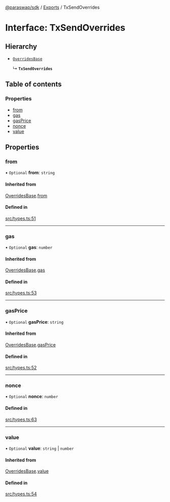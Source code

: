 [@paraswap/sdk](../README.md) / [Exports](../modules.md) / TxSendOverrides

# Interface: TxSendOverrides

## Hierarchy

- [`OverridesBase`](internal_.OverridesBase.md)

  ↳ **`TxSendOverrides`**

## Table of contents

### Properties

- [from](TxSendOverrides.md#from)
- [gas](TxSendOverrides.md#gas)
- [gasPrice](TxSendOverrides.md#gasprice)
- [nonce](TxSendOverrides.md#nonce)
- [value](TxSendOverrides.md#value)

## Properties

### from

• `Optional` **from**: `string`

#### Inherited from

[OverridesBase](internal_.OverridesBase.md).[from](internal_.OverridesBase.md#from)

#### Defined in

[src/types.ts:51](https://github.com/paraswap/paraswap-sdk/blob/master/src/types.ts#L51)

___

### gas

• `Optional` **gas**: `number`

#### Inherited from

[OverridesBase](internal_.OverridesBase.md).[gas](internal_.OverridesBase.md#gas)

#### Defined in

[src/types.ts:53](https://github.com/paraswap/paraswap-sdk/blob/master/src/types.ts#L53)

___

### gasPrice

• `Optional` **gasPrice**: `string`

#### Inherited from

[OverridesBase](internal_.OverridesBase.md).[gasPrice](internal_.OverridesBase.md#gasprice)

#### Defined in

[src/types.ts:52](https://github.com/paraswap/paraswap-sdk/blob/master/src/types.ts#L52)

___

### nonce

• `Optional` **nonce**: `number`

#### Defined in

[src/types.ts:63](https://github.com/paraswap/paraswap-sdk/blob/master/src/types.ts#L63)

___

### value

• `Optional` **value**: `string` \| `number`

#### Inherited from

[OverridesBase](internal_.OverridesBase.md).[value](internal_.OverridesBase.md#value)

#### Defined in

[src/types.ts:54](https://github.com/paraswap/paraswap-sdk/blob/master/src/types.ts#L54)
